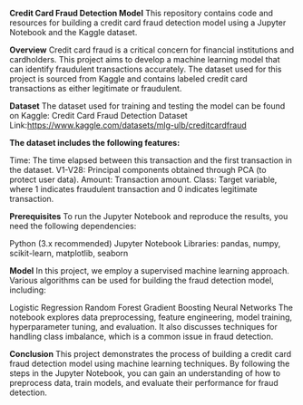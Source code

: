
**Credit Card Fraud Detection Model**
This repository contains code and resources for building a credit card fraud detection model using a Jupyter Notebook and the Kaggle dataset.

**Overview**
Credit card fraud is a critical concern for financial institutions and cardholders. This project aims to develop a machine learning model that can identify fraudulent transactions accurately. The dataset used for this project is sourced from Kaggle and contains labeled credit card transactions as either legitimate or fraudulent.

**Dataset**
The dataset used for training and testing the model can be found on Kaggle: Credit Card Fraud Detection Dataset
Link:https://www.kaggle.com/datasets/mlg-ulb/creditcardfraud

**The dataset includes the following features:**

Time: The time elapsed between this transaction and the first transaction in the dataset.
V1-V28: Principal components obtained through PCA (to protect user data).
Amount: Transaction amount.
Class: Target variable, where 1 indicates fraudulent transaction and 0 indicates legitimate transaction.

**Prerequisites**
To run the Jupyter Notebook and reproduce the results, you need the following dependencies:

Python (3.x recommended)
Jupyter Notebook
Libraries: pandas, numpy, scikit-learn, matplotlib, seaborn

**Model**
In this project, we employ a supervised machine learning approach. Various algorithms can be used for building the fraud detection model, including:

Logistic Regression
Random Forest
Gradient Boosting
Neural Networks
The notebook explores data preprocessing, feature engineering, model training, hyperparameter tuning, and evaluation. It also discusses techniques for handling class imbalance, which is a common issue in fraud detection.

**Conclusion**
This project demonstrates the process of building a credit card fraud detection model using machine learning techniques. By following the steps in the Jupyter Notebook, you can gain an understanding of how to preprocess data, train models, and evaluate their performance for fraud detection.

